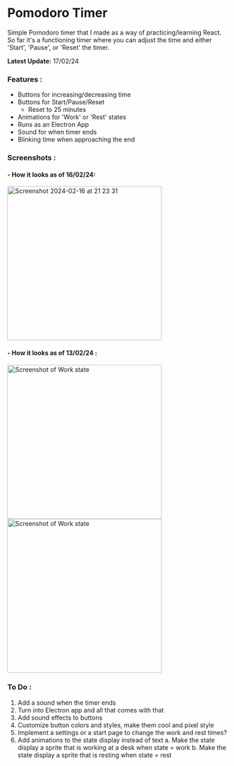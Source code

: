# Pomodoro Timer

Simple Pomodoro timer that I made as a way of practicing/learning React. So far it's a functioning timer where you can adjust the time and either 'Start', 'Pause', or 'Reset' the timer. 

**Latest Update:** 17/02/24

### Features :
- Buttons for increasing/decreasing time
- Buttons for Start/Pause/Reset
  - Reset to 25 minutes
- Animations for 'Work' or 'Rest' states
- Runs as an Electron App
- Sound for when timer ends
- Blinking time when approaching the end

### Screenshots : 
#### - How it looks as of 16/02/24:
  <img width="350" alt="Screenshot 2024-02-16 at 21 23 31" src="https://github.com/alexmccorkle/pomodoro/assets/114952775/bf151156-edda-432f-bc1d-c90052b68f4a">



#### - How it looks as of 13/02/24 :
  <img width="350" alt="Screenshot of Work state" src="https://github.com/alexmccorkle/pomodoro/assets/114952775/06541d06-5a97-45bc-939a-2f4192810872">
  <img width="350" alt="Screenshot of Work state" src="https://github.com/alexmccorkle/pomodoro/assets/114952775/85b770a5-f262-44fc-9b1f-760fa8fe7fca">


### To Do : 
  1. Add a sound when the timer ends
  2. Turn into Electron app and all that comes with that
  3. Add sound effects to buttons
  4. Customize button colors and styles, make them cool and pixel style
  5. Implement a settings or a start page to change the work and rest times?
  6. Add animations to the state display instead of text
     a. Make the state display a sprite that is working at a desk when state = work
     b. Make the state display a sprite that is resting when state = rest


